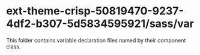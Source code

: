 # ext-theme-crisp-50819470-9237-4df2-b307-5d5834595921/sass/var

This folder contains variable declaration files named by their component class.
